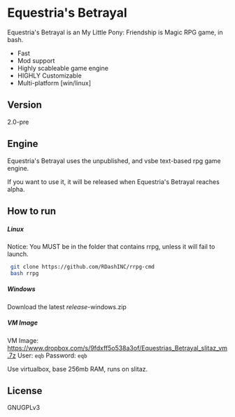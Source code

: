 Equestria's Betrayal
=========

Equestria's Betrayal is an My Little Pony: Friendship is Magic RPG game, in bash.

  - Fast
  - Mod support
  - Highly scableable game engine
  - HIGHLY Customizable
  - Multi-platform [win/linux]


Version
----

2.0-pre

Engine
-----------

Equestria's Betrayal uses the unpublished, and vsbe text-based rpg game engine.

If you want to use it, it will be released when Equestria's Betrayal reaches alpha.


How to run
--------------

##### Linux
Notice: You MUST be in the folder that contains rrpg, unless it will fail to launch.
```sh
 git clone https://github.com/RDashINC/rrpg-cmd
 bash rrpg
```

##### Windows
Download the latest _release_-windows.zip

##### VM Image
VM Image: https://www.dropbox.com/s/9fdxff5o538a3of/Equestrias_Betrayal_slitaz_vm.7z
User: `eqb`
Password: `eqb`

Use virtualbox, base 256mb RAM, runs on slitaz.


License
----

GNUGPLv3

